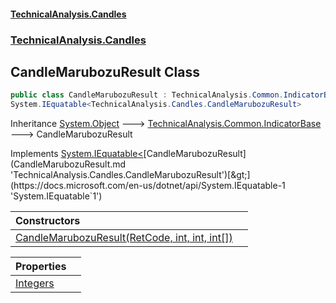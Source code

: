 #### [TechnicalAnalysis.Candles](TechnicalAnalysis.Candles.md 'TechnicalAnalysis.Candles')
### [TechnicalAnalysis.Candles](TechnicalAnalysis.Candles.md#TechnicalAnalysis.Candles 'TechnicalAnalysis.Candles')

## CandleMarubozuResult Class

```csharp
public class CandleMarubozuResult : TechnicalAnalysis.Common.IndicatorBase,
System.IEquatable<TechnicalAnalysis.Candles.CandleMarubozuResult>
```

Inheritance [System.Object](https://docs.microsoft.com/en-us/dotnet/api/System.Object 'System.Object') &#129106; [TechnicalAnalysis.Common.IndicatorBase](https://docs.microsoft.com/en-us/dotnet/api/TechnicalAnalysis.Common.IndicatorBase 'TechnicalAnalysis.Common.IndicatorBase') &#129106; CandleMarubozuResult

Implements [System.IEquatable&lt;](https://docs.microsoft.com/en-us/dotnet/api/System.IEquatable-1 'System.IEquatable`1')[CandleMarubozuResult](CandleMarubozuResult.md 'TechnicalAnalysis.Candles.CandleMarubozuResult')[&gt;](https://docs.microsoft.com/en-us/dotnet/api/System.IEquatable-1 'System.IEquatable`1')

| Constructors | |
| :--- | :--- |
| [CandleMarubozuResult(RetCode, int, int, int[])](CandleMarubozuResult.CandleMarubozuResult(RetCode,int,int,int[]).md 'TechnicalAnalysis.Candles.CandleMarubozuResult.CandleMarubozuResult(TechnicalAnalysis.Common.RetCode, int, int, int[])') | |

| Properties | |
| :--- | :--- |
| [Integers](CandleMarubozuResult.Integers.md 'TechnicalAnalysis.Candles.CandleMarubozuResult.Integers') | |
